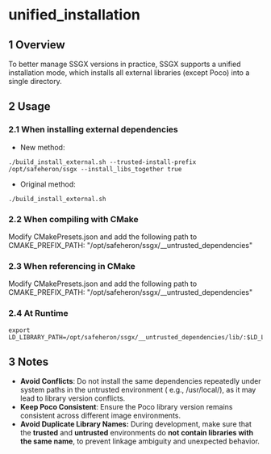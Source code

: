 # unified_installation

## 1 Overview

To better manage SSGX versions in practice, SSGX supports a unified installation mode, which installs all external
libraries (except Poco) into a single directory.

## 2 Usage

### 2.1 When installing external dependencies

- New method:

```shell
./build_install_external.sh --trusted-install-prefix /opt/safeheron/ssgx --install_libs_together true
```

- Original method:

```shell
./build_install_external.sh
```

### 2.2 When compiling with CMake

Modify CMakePresets.json and add the following path to CMAKE_PREFIX_PATH:
"/opt/safeheron/ssgx/__untrusted_dependencies"

### 2.3 When referencing in CMake

Modify CMakePresets.json and add the following path to CMAKE_PREFIX_PATH:
"/opt/safeheron/ssgx/__untrusted_dependencies"

### 2.4 At Runtime 

```shell
export LD_LIBRARY_PATH=/opt/safeheron/ssgx/__untrusted_dependencies/lib/:$LD_LIBRARY_PATH
```

## 3 Notes

- **Avoid Conflicts**: Do not install the same dependencies repeatedly under system paths in the untrusted environment (
  e.g., /usr/local/), as it may lead to library version conflicts.
- **Keep Poco Consistent**: Ensure the Poco library version remains consistent across different image environments.
- **Avoid Duplicate Library Names:** During development, make sure that the **trusted** and **untrusted** environments
  do **not contain libraries with the same name**, to prevent linkage ambiguity and unexpected behavior.

